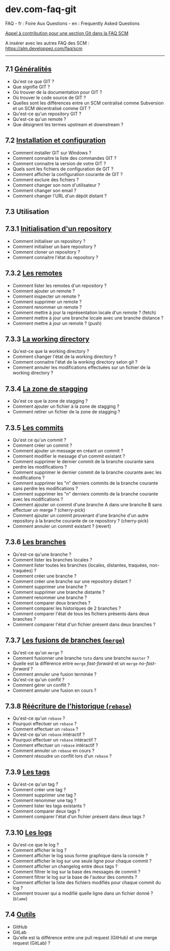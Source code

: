 # dev.com-faq-git

FAQ - fr : Foire Aux Questions - en : Frequently Asked Questions

[Appel à contribution pour une section Git dans la FAQ SCM](https://www.developpez.net/forums/d1844867/general-developpement/alm/contribuez/appel-contribution-section-git-faq-scm/)

A insérer avec les autres FAQ des SCM : https://alm.developpez.com/faq/scm

-----

## 7.1 [Généralités](faq-7.1-generalites.md)

- Qu'est ce que GIT ?
- Que signifie GIT ?
- Où trouver de la documentation pour GIT ?
- Où trouver le code source de GIT ?
- Quelles sont les différences entre un SCM centralisé comme Subversion et un SCM décentralisé comme GIT ?
- Qu'est-ce qu'un repository GIT ?
- Qu'est-ce qu'un remote ?
- Que désignent les termes upstream et downstream ?

## 7.2 [Installation et configuration](faq-7.2-install-config.md)

- Comment installer GIT sur Windows ?
- Comment connaitre la liste des commandes GIT ?
- Comment connaitre la version de votre GIT ?
- Quels sont les fichiers de configuration de GIT ?
- Comment afficher la configuration courante de GIT ?
- Comment exclure des fichiers ?
- Comment changer son nom d'utilisateur ?
- Comment changer son email ? 
- Comment changer l'URL d'un dépôt distant ?

## 7.3 Utilisation

## 7.3.1 [Initialisation d'un repository](faq-7.3.1-initialisation-repository.md)

- Comment initialiser un repository ?
- Comment initialiser un bare repository ?
- Comment cloner un repository ?
- Comment connaitre l'état du repository ? 

## 7.3.2 [Les remotes](faq-7.3.2-remotes.md)

- Comment lister les remotes d'un repository ?
- Comment ajouter un remote ?
- Comment inspecter un remote ?
- Comment supprimer un remote ?
- Comment renommer un remote ?
- Comment mettre à jour la représentation locale d'un remote ? (fetch)
- Comment mettre à jour une branche locale avec une branche distance ?
- Comment mettre à jour un remote ? (push)

## 7.3.3 [La working directory](faq-7.3.3-working-directory.md)

- Qu'est-ce que la working directory ?
- Comment changer l'état de la working directory ?
- Comment connaitre l'état de la working directory selon git ?
- Comment annuler les modifications effectuées sur un fichier de la working directory ?

## 7.3.4 [La zone de stagging](faq-7.3.4-zone-staging.md)

- Qu'est ce que la zone de stagging ?
- Comment ajouter un fichier à la zone de stagging ?
- Comment retirer un fichier de la zone de stagging ?

## 7.3.5 [Les commits](faq-7.3.5-les-commits.md)

- Qu'est ce qu'un commit ?
- Comment créer un commit ?
- Comment ajouter un message en créant un commit ?
- Comment modifier le message d'un commit existant ?
- Comment supprimer le dernier commit de la branche courante sans perdre les modifications ?
- Comment supprimer le dernier commit de la branche courante avec les modifications ?
- Comment supprimer les "n" derniers commits de la branche courante sans perdre les modifications ?
- Comment supprimer les "n" derniers commits de la branche courante avec les modifications ?
- Comment ajouter un commit d'une branche A dans une branche B sans effectuer un merge ? (cherry-pick)
- Comment ajouter un commit provenant d'une branche d'un autre repository à la branche courante de ce repository ? (cherry-pick)
- Comment annuler un commit existant ? (revert)

## 7.3.6 [Les branches](faq-7.3.6-les-branches.md) 

- Qu'est-ce qu'une branche ?
- Comment lister les branches locales ?
- Comment lister toutes les branches (locales, distantes, traquées, non-traquées) ?
- Comment créer une branche ?
- Comment créer une branche sur une repository distant ?
- Comment supprimer une branche ?
- Comment supprimer une branche distante ?
- Comment renommer une branche ?
- Comment comparer deux branches ?
- Comment comparer les historiques de 2 branches ?
- Comment comparer l'état de tous les fichiers présents dans deux branches ?
- Comment comparer l'état d'un fichier présent dans deux branches ?

## 7.3.7 [Les fusions de branches (`merge`)](faq-7.3.7-merge.md)

- Qu'est-ce qu'un `merge` ?
- Comment fusionner une branche `toto` dans une branche `master` ?
- Quelle est la différence entre `merge` *fast-forward* et un `merge` *no-fast-forward* ?
- Comment annuler une fusion terminée ?
- Qu'est-ce qu'un conflit ?
- Comment gérer un conflit ?
- Comment annuler une fusion en cours ?

## 7.3.8 [Réécriture de l'historique (`rebase`)](faq-7.3.8-rebase.md)

- Qu'est-ce qu'un `rebase` ?
- Pourquoi effectuer un `rebase` ?
- Comment effectuer un `rebase` ?
- Qu'est-ce qu'un `rebase` intéractif ?
- Pourquoi effectuer un `rebase` intéractif ?
- Comment effectuer un `rebase` intéractif ?
- Comment annuler un `rebase` en cours ?
- Comment résoudre un conflit lors d'un `rebase` ?

## 7.3.9 [Les tags](faq-7.3.9-tags.md)

- Qu'est-ce qu'un tag ?
- Comment créer une tag ?
- Comment supprimer une tag ?
- Comment renommer une tag ?
- Comment lister les tags existants ?
- Comment comparer deux tags ?
- Comment comparer l'état d'un fichier présent dans deux tags ?

## 7.3.10 [Les logs](faq-7.3.10-logs.md)

- Qu'est-ce que le log ?
- Comment afficher le log ?
- Comment afficher le log sous forme graphique dans la console ?
- Comment afficher le log sur une seule ligne pour chaque commit ?
- Comment afficher un changelog entre deux tags ?
- Comment filtrer le log sur la base des messages de commit ?
- Comment filtrer le log sur la base de l'auteur des commits ?
- Comment afficher la liste des fichiers modifiés pour chaque commit du log ?
- Comment trouver qui a modifié quelle ligne dans un fichier donné ? (`blame`)

## 7.4 [Outils](faq-7.4-outils.md)

- GitHub
- GitLab
- Qu'elle est la différence entre une pull request (GitHub) et une merge request (GitLab) ?

